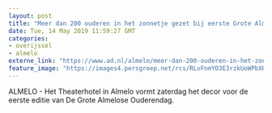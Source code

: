 ```yaml
---
layout: post
title: "Meer dan 200 ouderen in het zonnetje gezet bij eerste Grote Almelose Ouderendag"
date: Tue, 14 May 2019 11:59:27 GMT
categories: 
- overijssel 
- almelo 
externe_link: "https://www.ad.nl/almelo/meer-dan-200-ouderen-in-het-zonnetje-gezet-bij-eerste-grote-almelose-ouderendag~a1926edd/"
feature_image: "https://images4.persgroep.net/rcs/RLvFnmYO3E3rzkUoWPbXKgDpnks/diocontent/103283190/_fitwidth/400/?appId=21791a8992982cd8da851550a453bd7f&quality=0.7"
---
```


ALMELO - Het Theaterhotel in Almelo vormt zaterdag het decor voor de eerste editie van De Grote Almelose Ouderendag.
